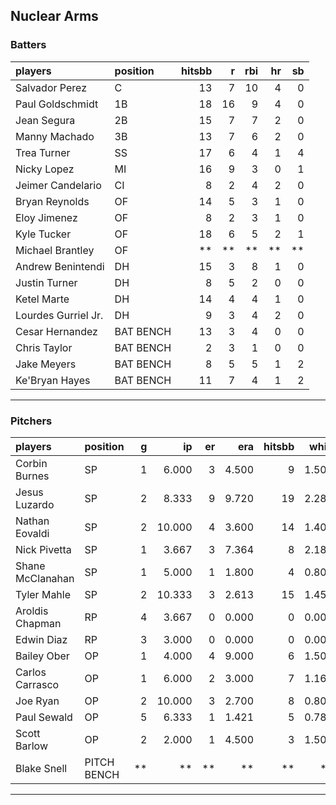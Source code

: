 ## Nuclear Arms

### Batters

 
|players             |position  | hitsbb|  r| rbi| hr| sb| 
|:-------------------|:---------|------:|--:|---:|--:|--:| 
|Salvador Perez      |C         |     13|  7|  10|  4|  0| 
|Paul Goldschmidt    |1B        |     18| 16|   9|  4|  0| 
|Jean Segura         |2B        |     15|  7|   7|  2|  0| 
|Manny Machado       |3B        |     13|  7|   6|  2|  0| 
|Trea Turner         |SS        |     17|  6|   4|  1|  4| 
|Nicky Lopez         |MI        |     16|  9|   3|  0|  1| 
|Jeimer Candelario   |CI        |      8|  2|   4|  2|  0| 
|Bryan Reynolds      |OF        |     14|  5|   3|  1|  0| 
|Eloy Jimenez        |OF        |      8|  2|   3|  1|  0| 
|Kyle Tucker         |OF        |     18|  6|   5|  2|  1| 
|Michael Brantley    |OF        |     **| **|  **| **| **| 
|Andrew Benintendi   |DH        |     15|  3|   8|  1|  0| 
|Justin Turner       |DH        |      8|  5|   2|  0|  0| 
|Ketel Marte         |DH        |     14|  4|   4|  1|  0| 
|Lourdes Gurriel Jr. |DH        |      9|  3|   4|  2|  0| 
|Cesar Hernandez     |BAT BENCH |     13|  3|   4|  0|  0| 
|Chris Taylor        |BAT BENCH |      2|  3|   1|  0|  0| 
|Jake Meyers         |BAT BENCH |      8|  5|   5|  1|  2| 
|Ke'Bryan Hayes      |BAT BENCH |     11|  7|   4|  1|  2| 


* * *

### Pitchers

 
|players          |position    |  g|     ip| er|   era| hitsbb|  whip| so|  w| sv| 
|:----------------|:-----------|--:|------:|--:|-----:|------:|-----:|--:|--:|--:| 
|Corbin Burnes    |SP          |  1|  6.000|  3| 4.500|      9| 1.500| 11|  0|  0| 
|Jesus Luzardo    |SP          |  2|  8.333|  9| 9.720|     19| 2.280|  3|  0|  0| 
|Nathan Eovaldi   |SP          |  2| 10.000|  4| 3.600|     14| 1.400| 17|  0|  0| 
|Nick Pivetta     |SP          |  1|  3.667|  3| 7.364|      8| 2.182|  3|  0|  0| 
|Shane McClanahan |SP          |  1|  5.000|  1| 1.800|      4| 0.800|  7|  0|  0| 
|Tyler Mahle      |SP          |  2| 10.333|  3| 2.613|     15| 1.452| 10|  1|  0| 
|Aroldis Chapman  |RP          |  4|  3.667|  0| 0.000|      0| 0.000|  8|  0|  2| 
|Edwin Diaz       |RP          |  3|  3.000|  0| 0.000|      0| 0.000|  1|  0|  1| 
|Bailey Ober      |OP          |  1|  4.000|  4| 9.000|      6| 1.500|  3|  0|  0| 
|Carlos Carrasco  |OP          |  1|  6.000|  2| 3.000|      7| 1.167|  5|  0|  0| 
|Joe Ryan         |OP          |  2| 10.000|  3| 2.700|      8| 0.800| 16|  1|  0| 
|Paul Sewald      |OP          |  5|  6.333|  1| 1.421|      5| 0.789|  9|  0|  2| 
|Scott Barlow     |OP          |  2|  2.000|  1| 4.500|      3| 1.500|  2|  0|  2| 
|Blake Snell      |PITCH BENCH | **|     **| **|    **|     **|    **| **| **| **| 


* * *


